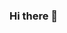 ### Hi there 👋

<!--
**Styleoshin/Styleoshin** is a ✨ _special_ ✨ repository because its `README.md` (this file) appears on your GitHub profile.

Here are some ideas to get you started:

- 🔭 I’m currently working on freelance
- 🌱 I’m currently learning more about C++ Qt Python and machine Learning
- 👯 I’m looking to collaborate on ...
- 🤔 I’m looking for help with ...
- 💬 Ask me about Software developer and others technologies.
- 📫 How to reach me: ...
- 😄 Pronouns: he.
- ⚡ Fun fact: I sleeped 3 hours in 3 days on hackathon.
-->
